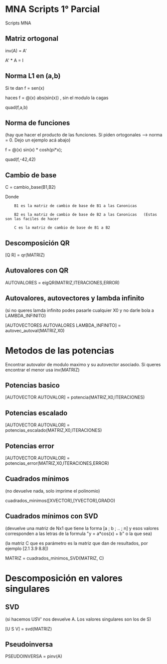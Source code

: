 # MNA Scripts 1° Parcial
Scripts MNA

## Matriz ortogonal
inv(A) = A'

A' * A = I

## Norma L1 en (a,b)
Si te dan f = sen(x)

haces f = @(x) abs(sin(x)) , sin el modulo la cagas

quad(f,a,b)

## Norma de funciones
(hay que hacer el producto de las funciones. Si piden ortogonales --> norma = 0. Dejo un ejemplo acá abajo)

f = @(x) sin(x) * cosh(pi*x);

quad(f,-42,42)

## Cambio de base

C = cambio_base(B1,B2)

Donde   

        B1 es la matriz de cambio de base de B1 a las Canonicas
        
        B2 es la matriz de cambio de base de B2 a las Canonicas   (Estas son las faciles de hacer
        
        C es la matriz de cambio de base de B1 a B2

## Descomposición QR
[Q R] = qr(MATRIZ)

## Autovalores con QR
AUTOVALORES = eigQR(MATRIZ,ITERACIONES,ERROR)

## Autovalores, autovectores y lambda infinito
(si no queres lamda infinito podes pasarle cualquier X0 y no darle bola a LAMBDA_INFINITO)

[AUTOVECTORES AUTOVALORES LAMBDA_INFINITO] = autovec_autoval(MATRIZ,X0)

# Metodos de las potencias
Encontrar autovalor de modulo maximo y su autovector asociado. Si queres encontrar el menor usa inv(MATRIZ)

## Potencias basico

[AUTOVECTOR AUTOVALOR] = potencia(MATRIZ,X0,ITERACIONES)

## Potencias escalado

[AUTOVECTOR AUTOVALOR] = potencias_escalado(MATRIZ,X0,ITERACIONES)

## Potencias error

[AUTOVECTOR AUTOVALOR] = potencias_error(MATRIZ,X0,ITERACIONES,ERROR)

## Cuadrados mínimos
(no devuelve nada, solo imprime el polinomio)

cuadrados_minimos([XVECTOR],[YVECTOR],GRADO)

## Cuadrados mínimos con SVD
(devuelve una matriz de Nx1 que tiene la forma [a ; b ; .. ; n] y esos valores corresponden a las letras de la formula "y = a*cos(x) + b" o la que sea)

(la matriz C que es parámetro es la matriz que dan de resultados, por ejemplo [2.1 3.9 8.8])

MATRIZ = cuadrados_minimos_SVD(MATRIZ, C)

# Descomposición en valores singulares

## SVD
(si hacemos U*S*V' nos devuelve A. Los valores singulares son los de S)

[U S V] = svd(MATRIZ)

## Pseudoinversa

PSEUDOINVERSA = pinv(A)

